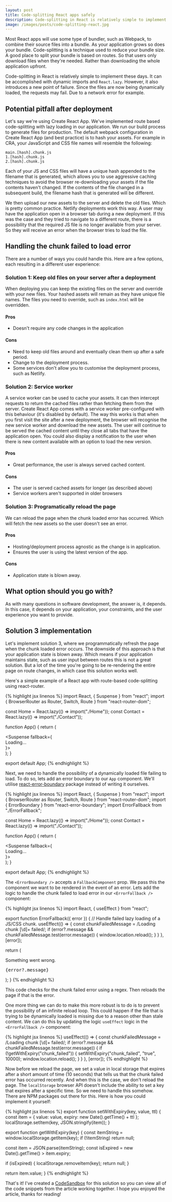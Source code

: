 ```yaml
---
layout: post
title: Code-splitting React apps safely
description: Code-splitting in React is relatively simple to implement. However, it also introduces a new point of failure.  Here's some ways you can handle it.
image: /images/posts/code-splitting-react.jpg
---
```


Most React apps will use some type of bundler, such as Webpack, to combine their source files into a bundle. As your application grows so does your bundle. Code-splitting is a technique used to reduce your bundle size. A good place to split your bundle is based on routes. So that users only download files when they're needed. Rather than downloading the whole application upfront.

Code-splitting in React is relatively simple to implement these days. It can be accomplished with dynamic imports and `React.lazy`. However, it also introduces a new point of failure. Since the files are now being dynamically loaded, the requests may fail. Due to a network error for example.

## Potential pitfall after deployment

Let's say we're using Create React App. We've implemented route based code-splitting with lazy loading in our application. We run our build process to generate files for production. The default webpack configuration in Create React App (and best practice) is to hash your assets. For example in CRA, your JavaScript and CSS file names will resemble the following:

```text
main.[hash].chunk.js
1.[hash].chunk.js
2.[hash].chunk.js
```

Each of your JS and CSS files will have a unique hash appended to the filename that is generated, which allows you to use aggressive caching techniques to avoid the browser re-downloading your assets if the file contents haven't changed. If the contents of the file changed in a subsequent build, the filename hash that is generated will be different.

We then upload our new assets to the server and delete the old files. Which is pretty common practice. Netlify deployments work this way. A user may have the application open in a browser tab during a new deployment. If this was the case and they tried to navigate to a different route, there is a possibility that the required JS file is no longer available from your server. So they will receive an error when the browser tries to load the file.

## Handling the chunk failed to load error

There are a number of ways you could handle this. Here are a few options, each resulting in a different user experience:

### Solution 1: Keep old files on your server after a deployment

When deploying you can keep the existing files on the server and override with your new files. Your hashed assets will remain as they have unique file names. The files you need to override, such as `index.html` will be overridden.

#### Pros

- Doesn't require any code changes in the application

#### Cons

- Need to keep old files around and eventually clean them up after a safe period.
- Change to the deployment process.
- Some services don't allow you to customise the deployment process, such as Netlify.

### Solution 2: Service worker

A service worker can be used to cache your assets. It can then intercept requests to return the cached files rather than fetching them from the server. Create React App comes with a service worker pre-configured with this behaviour (it's disabled by default). The way this works is that when you first visit the site after a new deployment, the browser will recognise the new service worker and download the new assets. The user will continue to be served the cached content until they close all tabs that have the application open. You could also display a notification to the user when there is new content available with an option to load the new version.

#### Pros

- Great performance, the user is always served cached content.

#### Cons

- The user is served cached assets for longer (as described above)
- Service workers aren't supported in older browsers

### Solution 3: Programatically reload the page

We can reload the page when the chunk loaded error has occurred. Which will fetch the new assets so the user doesn't see an error.

#### Pros

- Hosting/deployment process agnostic as the change is in application.
- Ensures the user is using the latest version of the app.

#### Cons

- Application state is blown away.

## What option should you go with?

As with many questions in software development, the answer is, it depends. In this case, it depends on your application, your constraints, and the user experience you want to provide.

## Solution 3 implementation

Let's implement solution 3, where we programmatically refresh the page when the chunk loaded error occurs. The downside of this approach is that your application state is blown away. Which means if your application maintains state, such as user input between routes this is not a great solution. But a lot of the time you're going to be re-rendering the entire page on route changes, in which case this solution works well.

Here's a simple example of a React app with route-based code-splitting using react-router.

{% highlight jsx linenos %}
import React, { Suspense } from "react";
import { BrowserRouter as Router, Switch, Route } from "react-router-dom";

const Home = React.lazy(() => import("./Home"));
const Contact = React.lazy(() => import("./Contact"));

function App() {
  return (
    <Router>
      <div>
        <Suspense fallback={<div>Loading...</div>}>
          <Switch>
            <Route path="/" exact>
              <Home />
            </Route>
            <Route path="/contact">
              <Contact />
            </Route>
          </Switch>
        </Suspense>
      </div>
    </Router>
  );
}

export default App;
{% endhighlight %}

Next, we need to handle the possibility of a dynamically loaded file failing to load. To do so, lets add an error boundary to our `App` component. We'll utilise [react-error-boundary](https://github.com/bvaughn/react-error-boundary#readme) package instead of writing it ourselves.

{% highlight jsx linenos %}
import React, { Suspense } from "react";
import { BrowserRouter as Router, Switch, Route } from "react-router-dom";
import { ErrorBoundary } from "react-error-boundary";
import ErrorFallback from "./ErrorFallback";

const Home = React.lazy(() => import("./Home"));
const Contact = React.lazy(() => import("./Contact"));

function App() {
  return (
    <Router>
      <div>
        <ErrorBoundary FallbackComponent={ErrorFallback}>
          <Suspense fallback={<div>Loading...</div>}>
            <Switch>
              <Route path="/" exact>
                <Home />
              </Route>
              <Route path="/contact">
                <Contact />
              </Route>
            </Switch>
          </Suspense>
        </ErrorBoundary>
      </div>
    </Router>
  );
}

export default App;
{% endhighlight %}

The `<ErrorBoundary />` accepts a `FallbackComponent` prop. We pass this the component we want to be rendered in the event of an error. Lets add the logic to handle the chunk failed to load error in our `<ErrorFallback />` component:

{% highlight jsx linenos %}
import React, { useEffect } from "react";

export function ErrorFallback({ error }) {
  // Handle failed lazy loading of a JS/CSS chunk.
  useEffect(() => {
    const chunkFailedMessage = /Loading chunk [\d]+ failed/;
    if (error?.message && chunkFailedMessage.test(error.message)) {
        window.location.reload();
      }
    }
  }, [error]);

  return (
    <div>
      <p>Something went wrong.</p>
      <pre>{error?.message}</pre>
    </div>
  );
}
{% endhighlight %}

This code checks for the chunk failed error using a regex. Then reloads the page if that is the error.

One more thing we can do to make this more robust is to do is to prevent the possibility of an infinite reload loop. This could happen if the file that is trying to be dynamically loaded is missing due to a reason other than stale content. We can do this by updating the logic `useEffect` logic in the `<ErrorFallback />` component:

{% highlight jsx linenos %}
useEffect(() => {
  const chunkFailedMessage = /Loading chunk [\d]+ failed/;
  if (error?.message && chunkFailedMessage.test(error.message)) {
    if (!getWithExpiry("chunk_failed")) {
      setWithExpiry("chunk_failed", "true", 10000);
      window.location.reload();
    }
  }
}, [error]);
{% endhighlight %}

Now before we reload the page, we set a value in local storage that expires after a short amount of time (10 seconds) that tells us that the chunk failed error has occurred recently. And when this is the case, we don't reload the page. The `localStorage` browser API doesn't include the ability to set a key that expires after a specific time. So we need to handle this somehow. There are NPM packages out there for this. Here is how you could implement it yourself:

{% highlight jsx linenos %}
export function setWithExpiry(key, value, ttl) {
  const item = {
    value: value,
    expiry: new Date().getTime() + ttl
  };
  localStorage.setItem(key, JSON.stringify(item));
}

export function getWithExpiry(key) {
  const itemString = window.localStorage.getItem(key);
  if (!itemString) return null;

  const item = JSON.parse(itemString);
  const isExpired = new Date().getTime() > item.expiry;

  if (isExpired) {
    localStorage.removeItem(key);
    return null;
  }

  return item.value;
}
{% endhighlight %}

That's it! I've created a [CodeSandbox](https://codesandbox.io/s/react-lazy-cdv8q) for this solution so you can view all of the code snippets from the article working together. I hope you enjoyed the article, thanks for reading!
